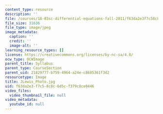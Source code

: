 ```yaml
---
content_type: resource
description: ''
file: /courses/18-03sc-differential-equations-fall-2011/f63da2e3f7c58c8c6d5cf379c8ce0446_JLewis_Photo.jpg
file_size: 31636
file_type: image/jpeg
image_metadata:
  caption: ''
  credit: ''
  image-alt: ''
learning_resource_types: []
license: https://creativecommons.org/licenses/by-nc-sa/4.0/
ocw_type: OCWImage
parent_title: Syllabus
parent_type: CourseSection
parent_uid: 21829777-b759-4964-a24e-c8685361f3d2
resourcetype: Image
title: JLewis_Photo.jpg
uid: f63da2e3-f7c5-8c8c-6d5c-f379c8ce0446
video_files:
  video_thumbnail_file: null
video_metadata:
  youtube_id: null
---
```

